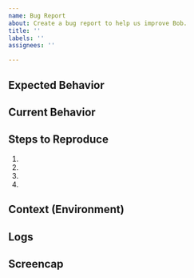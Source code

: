 ```yaml
---
name: Bug Report
about: Create a bug report to help us improve Bob.
title: ''
labels: ''
assignees: ''

---
```


<!--- Provide a general summary of the issue in the Title above -->

## Expected Behavior
<!--- Tell us what should happen -->

## Current Behavior
<!--- Tell us what happens instead of the expected behavior -->

## Steps to Reproduce
<!--- Provide a link to a live example, or an unambiguous set of steps to -->
<!--- reproduce this bug. Include code to reproduce, if relevant -->
1.
1.
1.
1.

## Context (Environment)
<!--- How has this issue affected you? What are you trying to accomplish? -->
<!--- Providing context helps us come up with a solution that is most useful in the real world -->

## Logs
<!--- You can download the log file for Bob inside Setting => "Download logs" -->
<!--- If possible, please upload the log file here. The log does not contain any personally identifiable information and private keys -->

## Screencap
<!--- If possible, please provide screenshots or video. -->
